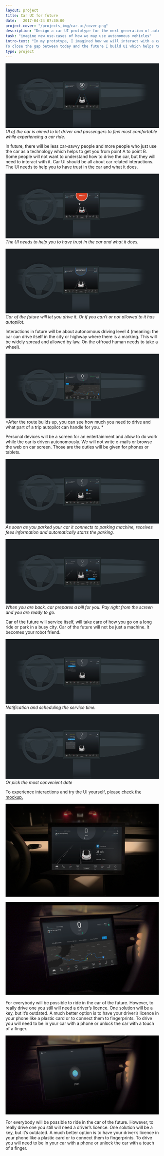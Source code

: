 ```yaml
---
layout: project
title: Car UI for future
date:   2017-04-24 07:30:00
project-cover: "/projects_img/car-ui/cover.png"
description: "Design a car UI prototype for the next generation of autonomous vehicles"
task: "imagine new use-cases of how we may use autonomous vehicles"
intro-text: "In my prototype, I imagined how we will interact with a car of a future. Today autopilot is only in the beginning of its development. 
To close the gap between today and the future I build UI which helps to communicate with the car and allows to perform basic actions. Car, in my opinion, will be your friend."
type: project
---
```


<span class="p1000">![](/projects_img/car-ui/start.png)</span>
<span class="p-center">*UI of the car is aimed to let driver and passengers to feel most comfortable while experiencing a car ride.*</span>

<span class="p-text">In future, there will be less car-savvy people and more people who just use the car as a technology which helps to get you from point A to point B. Some people will not want to understand how to drive the car, but they will need to interact with it. Car UI should be all about car related interactions. The UI needs to help you to have trust in the car and what it does.
<span>
	
<span class="p1000">![](/projects_img/car-ui/break.png)</span>
<span class="p-center">*The UI needs to help you to have trust in the car and what it does.*</span>

<span class="p1000">![](/projects_img/car-ui/auto.png)</span>
<span class="p-center">*Car of the future will let you drive it. Or if you can’t or not allowed to it has autopilot.*</span>

<span class="p-text">Interactions in future will be about autonomous driving level 4 (meaning: the car can drive itself in the city or highway where there is a marking. This will be widely spread and allowed by law. On the offroad human needs to take a wheel).<span>
	
<span class="p1000">![](/projects_img/car-ui/route-1.png)</span>
<span class="p-center">*After the route builds up, you can see how much you need to drive and what part of a trip autopilot can handle for you. *</span>
	
<span class="p-text">Personal devices will be a screen for an entertainment and allow to do work while the car is driven autonomously. We will not write e-mails or browse the web on car screen. Those are the duties will be given for phones or tablets.<span>
	
<span class="p1000">![](/projects_img/car-ui/parking-1.png)</span>
<span class="p-center">*As soon as you parked your car it connects to parking machine, receives fees information and automatically starts the parking.*</span>

<span class="p1000">![](/projects_img/car-ui/parking-2.png)</span>
<span class="p-center">*When you are back, car prepares a bill for you.
Pay right from the screen and you are ready to go.*</span>

<span class="p-text">Car of the future will service itself, will take care of how you go on a long ride or park in a busy city. Car of the future will not be just a machine. It becomes your robot friend.<span>
	
<span class="p1000">![](/projects_img/car-ui/service-1.png)</span>
<span class="p-center">*Notification and scheduling the service time.*</span>

<span class="p1000">![](/projects_img/car-ui/service-2.png)</span>
<span class="p-center">*Or pick the most convenient date*</span>

<span class="p-text"><span class="p-text">To experience interactions and try the UI yourself, please <a href="https://framer.cloud/NlYPM/">check the mockup.</a><span><span>


<span class="p1000">![](/projects_img/car-ui/park-rend.png)</span>
<span class="p-center"></span>

<span class="p1000">![](/projects_img/car-ui/trip-rend.png)</span>
<span class="p-center"></span>

<span class="p-text">For everybody will be possible to ride in the car of the future. However, to really drive one you still will need a driver’s licence. One solution will be a key, but it’s outdated. A much better option is to have your driver’s licence in your phone like a plastic card or to connect them to fingerprints. To drive you will need to be in your car with a phone or unlock the car with a touch of a finger.<span>

<span class="p1000">![](/projects_img/car-ui/start-rend.png)</span>

<span class="p-text">For everybody will be possible to ride in the car of the future. However, to really drive one you still will need a driver’s licence. One solution will be a key, but it’s outdated. A much better option is to have your driver’s licence in your phone like a plastic card or to connect them to fingerprints. To drive you will need to be in your car with a phone or unlock the car with a touch of a finger.<span>




